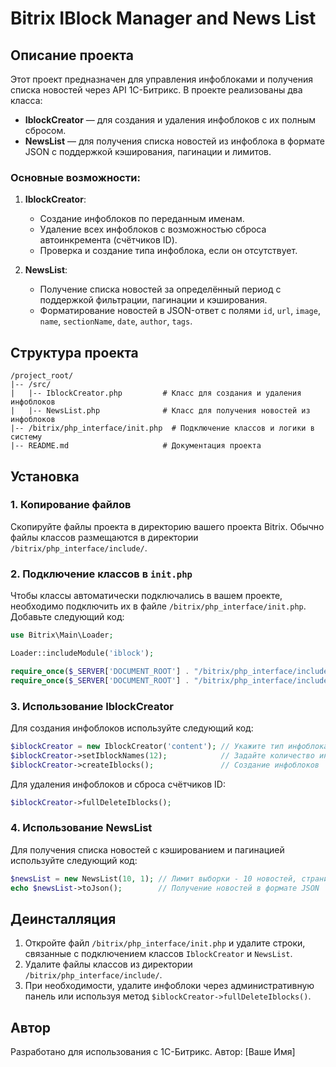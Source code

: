 
# Bitrix IBlock Manager and News List

## Описание проекта

Этот проект предназначен для управления инфоблоками и получения списка новостей через API 1С-Битрикс. В проекте реализованы два класса:

- **IblockCreator** — для создания и удаления инфоблоков с их полным сбросом.
- **NewsList** — для получения списка новостей из инфоблока в формате JSON с поддержкой кэширования, пагинации и лимитов.

### Основные возможности:

1. **IblockCreator**:
   - Создание инфоблоков по переданным именам.
   - Удаление всех инфоблоков с возможностью сброса автоинкремента (счётчиков ID).
   - Проверка и создание типа инфоблока, если он отсутствует.

2. **NewsList**:
   - Получение списка новостей за определённый период с поддержкой фильтрации, пагинации и кэширования.
   - Форматирование новостей в JSON-ответ с полями `id`, `url`, `image`, `name`, `sectionName`, `date`, `author`, `tags`.

## Структура проекта

```
/project_root/
|-- /src/
|   |-- IblockCreator.php         # Класс для создания и удаления инфоблоков
|   |-- NewsList.php              # Класс для получения новостей из инфоблоков
|-- /bitrix/php_interface/init.php  # Подключение классов и логики в систему
|-- README.md                     # Документация проекта
```

## Установка

### 1. Копирование файлов

Скопируйте файлы проекта в директорию вашего проекта Bitrix. Обычно файлы классов размещаются в директории `/bitrix/php_interface/include/`.

### 2. Подключение классов в `init.php`

Чтобы классы автоматически подключались в вашем проекте, необходимо подключить их в файле `/bitrix/php_interface/init.php`. Добавьте следующий код:

```php
use Bitrix\Main\Loader;

Loader::includeModule('iblock');

require_once($_SERVER['DOCUMENT_ROOT'] . "/bitrix/php_interface/include/IblockCreator.php");
require_once($_SERVER['DOCUMENT_ROOT'] . "/bitrix/php_interface/include/NewsList.php");
```

### 3. Использование IblockCreator

Для создания инфоблоков используйте следующий код:

```php
$iblockCreator = new IblockCreator('content'); // Укажите тип инфоблока
$iblockCreator->setIblockNames(12);            // Задайте количество инфоблоков
$iblockCreator->createIblocks();               // Создание инфоблоков
```

Для удаления инфоблоков и сброса счётчиков ID:

```php
$iblockCreator->fullDeleteIblocks();
```

### 4. Использование NewsList

Для получения списка новостей с кэшированием и пагинацией используйте следующий код:

```php
$newsList = new NewsList(10, 1); // Лимит выборки - 10 новостей, страница - 1
echo $newsList->toJson();        // Получение новостей в формате JSON
```

## Деинсталляция

1. Откройте файл `/bitrix/php_interface/init.php` и удалите строки, связанные с подключением классов `IblockCreator` и `NewsList`.
2. Удалите файлы классов из директории `/bitrix/php_interface/include/`.
3. При необходимости, удалите инфоблоки через административную панель или используя метод `$iblockCreator->fullDeleteIblocks()`.

## Автор

Разработано для использования с 1С-Битрикс. Автор: [Ваше Имя]
